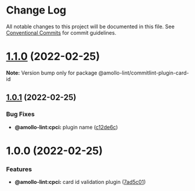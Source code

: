 # Change Log

All notable changes to this project will be documented in this file.
See [Conventional Commits](https://conventionalcommits.org) for commit guidelines.

# [1.1.0](https://github.com/amollo-ui/amollo-lint/compare/@amollo-lint/commitlint-plugin-card-id@1.0.1...@amollo-lint/commitlint-plugin-card-id@1.1.0) (2022-02-25)

**Note:** Version bump only for package @amollo-lint/commitlint-plugin-card-id





## [1.0.1](https://github.com/amollo-ui/amollo-lint/compare/@amollo-lint/commitlint-plugin-card-id@1.0.0...@amollo-lint/commitlint-plugin-card-id@1.0.1) (2022-02-25)


### Bug Fixes

* **@amollo-lint:cpci:** plugin name ([c12de6c](https://github.com/amollo-ui/amollo-lint/commit/c12de6c1e3a76475e777a9875baa6e33f28e9320))





# 1.0.0 (2022-02-25)


### Features

* **@amollo-lint:cpci:** card id validation plugin ([7ad5c01](https://github.com/amollo-ui/amollo-lint/commit/7ad5c016a5741483dbffe83ab745ce511f5e1eba))
